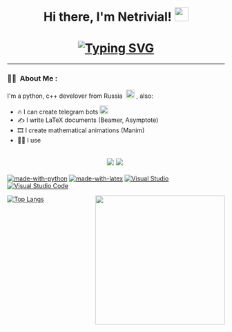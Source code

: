 <h1 align="center">Hi there, I'm Netrivial! <img src="https://github.com/blackcater/blackcater/raw/main/images/Hi.gif" height="32"/></h1>
<h1 align="center"><a href="https://git.io/typing-svg"><img src="https://readme-typing-svg.herokuapp.com?font=Fira+Code&pause=1000&random=false&width=435&lines=I'm+python+and+c%2B%2B+developer+(Ru/En)" alt="Typing SVG"/></a></h1>

---

<h3>
  
### :woman_technologist: &nbsp;About Me :  
  I'm a python, c++ develover from Russia &nbsp;<img src="https://emojisup.org/images/emoji/whatsapp/2-21-23-23/flag-russia@2x.png" height="20">&nbsp;, also:
- 🔥 I can create telegram bots <img src="https://img.icons8.com/?size=100&id=63306&format=png&color=000000" height="20">
- ✍️ I write LaTeX documents (Beamer, Asymptote)
- 🎞️ I create mathematical animations (Manim)
- 🧑‍💻 I use 
</h3>

<h2 align="center"><a href="https://t.me/MikhailCooper"><img src="https://img.shields.io/badge/Telegram-2CA5E0?style=for-the-badge&logo=telegram&logoColor=white"/></a>
<a href="https://discord.com/users/1092073497393627196"><img src="https://img.shields.io/badge/Discord-7289DA?style=for-the-badge&logo=discord&logoColor=white"/></a>
<a href=""><img scr="https://img.shields.io/badge/TikTok-000000?style=for-the-badge&logo=tiktok&logoColor=white"/></a></h2>


[![made-with-python](https://img.shields.io/badge/Made%20with-Python-1f425f.svg)](https://www.python.org/)
[![made-with-latex](https://img.shields.io/badge/Made%20with-LaTeX-1f425f.svg)](https://www.latex-project.org/)
[![Visual Studio](https://img.shields.io/badge/--6C33AF?logo=visual%20studio)](https://visualstudio.microsoft.com/)
[![Visual Studio Code](https://img.shields.io/badge/--007ACC?logo=visual%20studio%20code&logoColor=ffffff)](https://code.visualstudio.com/)

[![Top Langs](https://github-readme-stats.vercel.app/api/top-langs/?username=Netrivial&layout=compact)](https://github.com/Netrivial/github-readme-stats)
<img align="right" width="300" src="gif2.gif">
